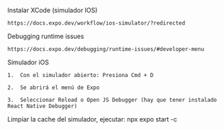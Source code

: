 Instalar XCode (simulador IOS)

	https://docs.expo.dev/workflow/ios-simulator/?redirected

Debugging runtime issues

	https://docs.expo.dev/debugging/runtime-issues/#developer-menu

Simulador iOS

    1.	Con el simulador abierto: Presiona Cmd + D

	2.	Se abrirá el menú de Expo
	
	3.	Seleccionar Reload o Open JS Debugger (hay que tener instalado React Native Debugger)

Limpiar la cache del simulador, ejecutar:  npx expo start -c 